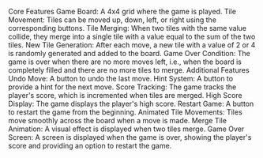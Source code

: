Core Features
Game Board: A 4x4 grid where the game is played.
Tile Movement: Tiles can be moved up, down, left, or right using the corresponding buttons.
Tile Merging: When two tiles with the same value collide, they merge into a single tile with a value equal to the sum of the two tiles.
New Tile Generation: After each move, a new tile with a value of 2 or 4 is randomly generated and added to the board.
Game Over Condition: The game is over when there are no more moves left, i.e., when the board is completely filled and there are no more tiles to merge.
Additional Features
Undo Move: A button to undo the last move.
Hint System: A button to provide a hint for the next move.
Score Tracking: The game tracks the player's score, which is incremented when tiles are merged.
High Score Display: The game displays the player's high score.
Restart Game: A button to restart the game from the beginning.
Animated Tile Movements: Tiles move smoothly across the board when a move is made.
Merge Tile Animation: A visual effect is displayed when two tiles merge.
Game Over Screen: A screen is displayed when the game is over, showing the player's score and providing an option to restart the game.

